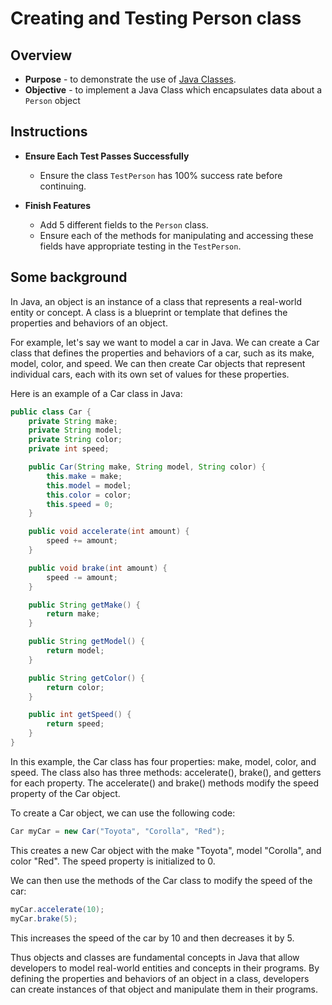  # Creating and Testing Person class
## Overview
* **Purpose** - to demonstrate the use of [Java Classes](https://docs.oracle.com/javase/tutorial/java/concepts/class.html).
* **Objective** - to implement a Java Class which encapsulates data about a `Person` object 

## Instructions
* **Ensure Each Test Passes Successfully**
    * Ensure the class `TestPerson` has 100% success rate before continuing.
     
* **Finish Features**
    * Add 5 different fields to the `Person` class.
    * Ensure each of the methods for manipulating and accessing these fields have appropriate testing in the `TestPerson`.

## Some background

In Java, an object is an instance of a class that represents a real-world entity or concept. A class is a blueprint or template that defines the properties and behaviors of an object.

For example, let's say we want to model a car in Java. We can create a Car class that defines the properties and behaviors of a car, such as its make, model, color, and speed. We can then create Car objects that represent individual cars, each with its own set of values for these properties.

Here is an example of a Car class in Java:

```java
public class Car {
    private String make;
    private String model;
    private String color;
    private int speed;

    public Car(String make, String model, String color) {
        this.make = make;
        this.model = model;
        this.color = color;
        this.speed = 0;
    }

    public void accelerate(int amount) {
        speed += amount;
    }

    public void brake(int amount) {
        speed -= amount;
    }

    public String getMake() {
        return make;
    }

    public String getModel() {
        return model;
    }

    public String getColor() {
        return color;
    }

    public int getSpeed() {
        return speed;
    }
}
```

In this example, the Car class has four properties: make, model, color, and speed. The class also has three methods: accelerate(), brake(), and getters for each property. The accelerate() and brake() methods modify the speed property of the Car object.

To create a Car object, we can use the following code:

```java
Car myCar = new Car("Toyota", "Corolla", "Red");
```

This creates a new Car object with the make "Toyota", model "Corolla", and color "Red". The speed property is initialized to 0.

We can then use the methods of the Car class to modify the speed of the car:

```java
myCar.accelerate(10);
myCar.brake(5);
```

This increases the speed of the car by 10 and then decreases it by 5.

Thus objects and classes are fundamental concepts in Java that allow developers to model real-world entities and concepts in their programs. By defining the properties and behaviors of an object in a class, developers can create instances of that object and manipulate them in their programs.
